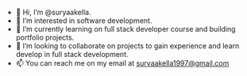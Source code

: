 - 👋 Hi, I’m @suryaakella.
- 👀 I’m interested in software development.
- 🌱 I’m currently learning on full stack developer course and building portfolio projects.
- 💞️ I’m looking to collaborate on projects to gain experience and learn develop in full stack development.
- 📫 You can reach me on my email at suryaakella1997@gmail.com

<!---
suryaakella97/suryaakella97 is a ✨ special ✨ repository because its `README.md` (this file) appears on your GitHub profile.
You can click the Preview link to take a look at your changes.
--->
